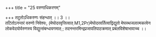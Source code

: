 +++
title = "25 वरुणाधिकरणम्"

+++
तटुतोऽधिकरुणः संहन्धात् ।। 3 ।।   
तटितोऽनन्तरं वरुणो निवेश्यः, (मेघोदरवृत्तित्वात् M1,2Pr)मेघोदरवर्तित्वाद्विद्युतो मेघस्थजलात्मकत्वेन लोकवेदयोर्वरुणस्य विद्युत्संबन्धावगमात् ; तदनन्तरमिन्द्रप्रजापतिपाठक्रमात् प्रबलविशेषाभावाच्च ।।